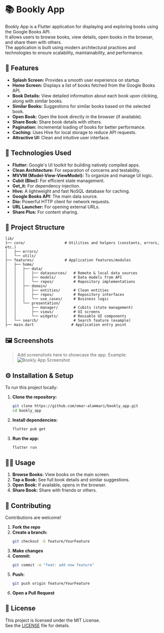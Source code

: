 # 📚 Bookly App

Bookly App is a Flutter application for displaying and exploring books using the Google Books API.  
It allows users to browse books, view details, open books in the browser, and share them with others.  
The application is built using modern architectural practices and technologies to ensure scalability, maintainability, and performance.

## 🌟 Features

- **Splash Screen:** Provides a smooth user experience on startup.
- **Home Screen:** Displays a list of books fetched from the Google Books API.
- **Book Details:** View detailed information about each book upon clicking, along with similar books.
- **Similar Books:** Suggestions for similar books based on the selected book.
- **Open Book:** Open the book directly in the browser (if available).
- **Share Book:** Share book details with others.
- **Pagination:** Incremental loading of books for better performance.
- **Caching:** Uses Hive for local storage to reduce API requests.
- **Attractive UI:** Clean and intuitive user interface.

## 🚀 Technologies Used

- **Flutter:** Google's UI toolkit for building natively compiled apps.
- **Clean Architecture:** For separation of concerns and testability.
- **MVVM (Model-View-ViewModel):** To organize and manage UI logic.
- **Cubit (Bloc):** For efficient state management.
- **Get_it:** For dependency injection.
- **Hive:** A lightweight and fast NoSQL database for caching.
- **Google Books API:** The main data source.
- **Dio:** Powerful HTTP client for network requests.
- **URL Launcher:** For opening external URLs.
- **Share Plus:** For content sharing.

## 📂 Project Structure

```
lib/
├── core/                  # Utilities and helpers (constants, errors, etc.)
│   ├── errors/
│   └── utils/
├── features/              # Application features/modules
│   ├── home/
│   │   ├── data/
│   │   │   ├── datasources/   # Remote & local data sources
│   │   │   ├── models/        # Data models from API
│   │   │   └── repos/         # Repository implementations
│   │   ├── domain/
│   │   │   ├── entities/      # Clean entities
│   │   │   ├── repos/         # Repository interfaces
│   │   │   └── use_cases/     # Business logic
│   │   └── presentation/
│   │       ├── manager/       # Cubits (state management)
│   │       ├── views/         # UI screens
│   │       └── widgets/       # Reusable UI components
│   └── search/                # Search feature (example)
├── main.dart                 # Application entry point
```


## 🖼️ Screenshots

> Add screenshots here to showcase the app. Example:  
> ![Bookly App Screenshot](path/to/screenshot.png)

## ⚙️ Installation & Setup

To run this project locally:

1. **Clone the repository:**
   ```bash
   git clone https://github.com/omar-alammari/bookly_app.git
   cd bookly_app
   ```

2. **Install dependencies:**
   ```bash
   flutter pub get
   ```

3. **Run the app:**
   ```bash
   flutter run
   ```

## 👨‍💻 Usage

1. **Browse Books:** View books on the main screen.
2. **Tap a Book:** See full book details and similar suggestions.
3. **Open Book:** If available, opens in the browser.
4. **Share Book:** Share with friends or others.

## 🤝 Contributing

Contributions are welcome!

1. **Fork the repo**
2. **Create a branch:**  
   ```bash
   git checkout -b feature/YourFeature
   ```
3. **Make changes**
4. **Commit:**  
   ```bash
   git commit -m "feat: add new feature"
   ```
5. **Push:**  
   ```bash
   git push origin feature/YourFeature
   ```
6. **Open a Pull Request**

## 📄 License

This project is licensed under the MIT License.  
See the [LICENSE](LICENSE) file for details.
